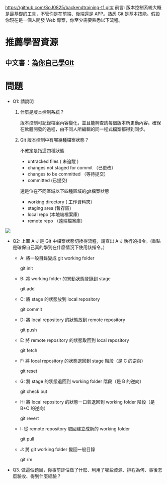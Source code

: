 https://github.com/SoJ0825/backendtraining-t1.git# 前言:
版本控制系統大概是最基礎的工具，不管你是在前端、後端還是 APP。熟悉 Git 是基本技能。假設你現在是一個人開發 Web 專案，你至少需要熟悉以下流程。

# 推薦學習資源
## 中文書：[為你自己學Git](https://gitbook.tw/)

# 問題
- Q1: 請說明
    1. 什麼是版本控制系統？

    	版本控制可記錄檔案內容變化，並且能夠查詢每個版本所更動內容。確保在軟體開發的過程，由不同人所編輯的同一程式檔案都得到同步。

    2. Git 版本控制中有哪幾種檔案狀態？

		不確定是指這四種狀態
		- untracked files ( 未追蹤 )  
		- changes not staged for commit （已更改） 
		- changes to be committed （等待提交） 
		- committed (已提交) 
	
		還是位在不同區域以下四種區域的git檔案狀態 
	
		- working directory  ( 工作資料夾） 
		- staging area (暫存區)  
		- local repo (本地端檔案庫)  
		- remote repo （遠端檔案庫） 
	
 
 


![](https://i.imgur.com/hZoDAPf.png)
- Q2: 上圖 A-J 是 Git 中檔案狀態切換得流程，請查出 A-J 執行的指令。(重點是確保自己真的學到在什麼情況下使用該指令。)
    - A: 將一般目錄變成 git working folder

		git init
	- B: 將 working folder 的異動狀態登錄到 stage 

        git add
	- C: 將 stage 的狀態放到 local repository 

	   git commit 
	- D: 將 local repository 的狀態放到 remote repository 

	 	git push
	- E: 將 remote repository 的狀態取回到 local repository 

		 git fetch
	- F: 將 local repository 的狀態退回到 stage 階段（是 C 的逆向）

		 git reset
	- G: 將 stage 的狀態退回到 working folder 階段（是 B 的逆向） 

		 git check out 
	- H: 將 local repository 的狀態一口氣退回到 working folder 階段（是 B+C 
	 的逆向） 
	 
	 	git revert
	- I: 從 remote repository 取回建立成新的 working folder 
	 
	 	git pull

 	- J: 將 git working folder 變回一般目錄
		
		git rm




- Q3. 做這個題目，你事前評估做了什麼、利用了哪些資源、排程為何、事後怎麼驗收、得到什麼經驗？


